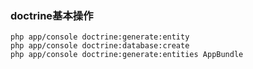 ### doctrine基本操作
```
php app/console doctrine:generate:entity
php app/console doctrine:database:create
php app/console doctrine:generate:entities AppBundle
```
